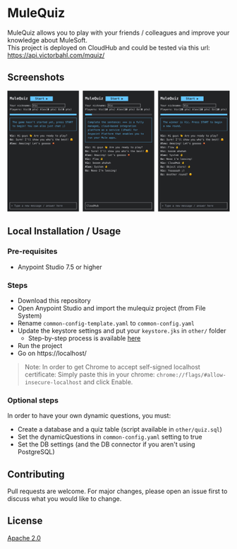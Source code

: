 # MuleQuiz

MuleQuiz allows you to play with your friends / colleagues and improve your knowledge about MuleSoft.  
This project is deployed on CloudHub and could be tested via this url: https://api.victorbahl.com/mquiz/

## Screenshots

![MuleQuiz Screenshots](docs/img/MuleQuiz_webapp_screenshots.png)

## Local Installation / Usage

### Pre-requisites
- Anypoint Studio 7.5 or higher

### Steps
- Download this repository
- Open Anypoint Studio and import the mulequiz project (from File System)
- Rename `common-config-template.yaml` to `common-config.yaml`
- Update the keystore settings and put your `keystore.jks` in `other/` folder
    - Step-by-step process is available [here](https://docs.mulesoft.com/mule-runtime/4.3/build-an-https-service#build-an-https-service)
- Run the project
- Go on https://localhost/

> Note: In order to get Chrome to accept self-signed localhost certificate: 
> Simply paste this in your chrome: `chrome://flags/#allow-insecure-localhost` and click Enable.


### Optional steps

In order to have your own dynamic questions, you must:
- Create a database and a quiz table (script available in `other/quiz.sql`)
- Set the dynamicQuestions in `common-config.yaml` setting to true
- Set the DB settings (and the DB connector if you aren't using PostgreSQL)

## Contributing
Pull requests are welcome. For major changes, please open an issue first to discuss what you would like to change.

## License
[Apache 2.0](https://www.apache.org/licenses/LICENSE-2.0)